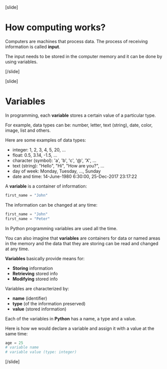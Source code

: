 [slide]
# How computing works?
Computers are machines that process data. The process of receiving information is called **input**. 

The input needs to be stored in the computer memory and it can be done by using variables. 

[/slide]

[slide]
# Variables
In programming, each **variable** stores a certain value of a particular type.

For example, data types can be: number, letter, text (string), date, color, image, list and others. 

Here are some examples of data types:
* integer: 1, 2, 3, 4, 5, 20, …
* float: 0.5, 3.14, -1.5, …
* character (symbol): 'a', 'b', 'c', '@', 'X', …
* text (string): "Hello", "Hi", "How are you?", …
* day of week: Monday, Tuesday, …, Sunday
* date and time: 14-June-1980 6:30:00, 25-Dec-2017 23:17:22

A **variable** is a container of information:
```python
first_name = "John"
``` 

The information can be changed at any time:
```python
first_name = "John"
first_name = "Peter"
``` 
In Python programming variables are used all the time.

You can also imagine that **variables** are containers for data or named areas in the memory and the data that they are storing can be read and changed at any time. 

**Variables** basically provide means for:
* **Storing** information
* **Retrieving** stored info
* **Modifying** stored info

Variables are characterized by:
* **name** (identifier)
* **type** (of the information preserved)
* **value** (stored information)

Each of the variables in **Python** has a name, a type and a value. 

Here is how we would declare a variable and assign it with a value at the same time:
```python
age = 25
# variable name
# variable value (type: integer)
```
[/slide]